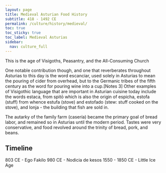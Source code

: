 ```yaml
---
layout: page
title: Medieval Asturian Food History
subtitle: 418 - 1492 CE
permalink: /culture/history/medieval/
toc: true
toc_sticky: true
toc_label: Medieval Asturias
sidebar:
  nav: culture_full
---
```

This is the age of Visigoths, Peasantry, and the All-Consuming Church

One notable contribution though, and one that reverberates throughout Asturias to this day is the word escanciar, used solely in Asturias to mean the pouring of cider from overhead, but to the Germanic tribes of the fifth century as the word for pouring wine into a cup.[Notes 3] Other examples of Visigothic language that are important in Asturian cuisine today include the words estaca, from spitō which is also the origin of espicha, estofa (stuff) from whence estufa (stove) and estofado (stew: stuff cooked on the stove), and lonja - the building that fish are sold in.

The autarky of the family farm (casería) became the primary goal of bread labor, and remained so in Asturias until the modern period. Tastes were very conservative, and food revolved around the trinity of bread, pork, and beans. 

## Timeline

803 CE - Ego Fakilo
980 CE - Nodicia de kesos
1550 - 1850 CE - Little Ice Age